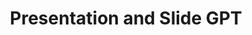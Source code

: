 ---
title: Presentation and Slide GPT
description: Presentation and Slide GPT refers to AI-powered tools designed to assist in creating professional, visually appealing presentations and slides. These tools leverage natural language processing (NLP) and generative AI to automate the process of designing slides, generating content, and organizing information into a cohesive format. They are ideal for professionals, educators, and students who want to save time and create impactful presentations.
tags: ["gpt", "design", "presentation", "col"]
type: Freemium
link: https://chatgpt.com/g/g-cJtHaGnyo-presentation-and-slides-gpt-powerpoints-pdfs
image: https://img.icons8.com/?size=350&id=Nts60kQIvGqe&format=png&color=ffffff
---